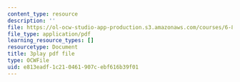 ```yaml
---
content_type: resource
description: ''
file: https://ol-ocw-studio-app-production.s3.amazonaws.com/courses/6-890-algorithmic-lower-bounds-fun-with-hardness-proofs-fall-2014/e813eadf1c210461907cebf616b39f01_607359.pdf
file_type: application/pdf
learning_resource_types: []
resourcetype: Document
title: 3play pdf file
type: OCWFile
uid: e813eadf-1c21-0461-907c-ebf616b39f01
---
```

